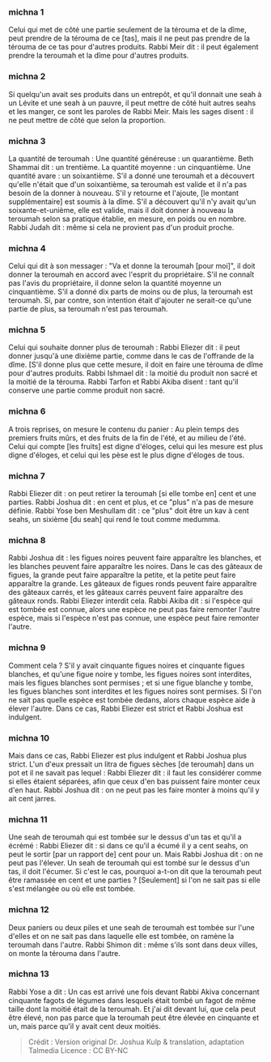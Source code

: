 
### michna 1
Celui qui met de côté une partie seulement de la térouma et de la dîme, peut prendre de la térouma de ce [tas], mais il ne peut pas prendre de la térouma de ce tas pour d'autres produits. Rabbi Meir dit : il peut également prendre la teroumah et la dîme pour d'autres produits.

### michna 2
Si quelqu'un avait ses produits dans un entrepôt, et qu'il donnait une seah à un Lévite et une seah à un pauvre, il peut mettre de côté huit autres seahs et les manger, ce sont les paroles de Rabbi Meir. Mais les sages disent : il ne peut mettre de côté que selon la proportion.

### michna 3
La quantité de teroumah : Une quantité généreuse : un quarantième. Beth Shammai dit : un trentième. La quantité moyenne : un cinquantième. Une quantité avare : un soixantième. S'il a donné une teroumah et a découvert qu'elle n'était que d'un soixantième, sa teroumah est valide et il n'a pas besoin de la donner à nouveau. S'il y retourne et l'ajoute, [le montant supplémentaire] est soumis à la dîme. S'il a découvert qu'il n'y avait qu'un soixante-et-unième, elle est valide, mais il doit donner à nouveau la teroumah selon sa pratique établie, en mesure, en poids ou en nombre. Rabbi Judah dit : même si cela ne provient pas d'un produit proche.

### michna 4
Celui qui dit à son messager : "Va et donne la teroumah [pour moi]", il doit donner la teroumah en accord avec l'esprit du propriétaire. S'il ne connaît pas l'avis du propriétaire, il donne selon la quantité moyenne un cinquantième. S'il a donné dix parts de moins ou de plus, la teroumah est teroumah. Si, par contre, son intention était d'ajouter ne serait-ce qu'une partie de plus, sa teroumah n'est pas teroumah.

### michna 5
Celui qui souhaite donner plus de teroumah : Rabbi Eliezer dit : il peut donner jusqu'à une dixième partie, comme dans le cas de l'offrande de la dîme. [S'il donne plus que cette mesure, il doit en faire une térouma de dîme pour d'autres produits. Rabbi Ishmael dit : la moitié du produit non sacré et la moitié de la térouma. Rabbi Tarfon et Rabbi Akiba disent : tant qu'il conserve une partie comme produit non sacré.

### michna 6
A trois reprises, on mesure le contenu du panier : Au plein temps des premiers fruits mûrs, et des fruits de la fin de l'été, et au milieu de l'été. Celui qui compte [les fruits] est digne d'éloges, celui qui les mesure est plus digne d'éloges, et celui qui les pèse est le plus digne d'éloges de tous.

### michna 7
Rabbi Eliezer dit : on peut retirer la teroumah [si elle tombe en] cent et une parties. Rabbi Joshua dit : en cent et plus, et ce "plus" n'a pas de mesure définie. Rabbi Yose ben Meshullam dit : ce "plus" doit être un kav à cent seahs, un sixième [du seah] qui rend le tout comme medumma.

### michna 8
Rabbi Joshua dit : les figues noires peuvent faire apparaître les blanches, et les blanches peuvent faire apparaître les noires. Dans le cas des gâteaux de figues, la grande peut faire apparaître la petite, et la petite peut faire apparaître la grande. Les gâteaux de figues ronds peuvent faire apparaître des gâteaux carrés, et les gâteaux carrés peuvent faire apparaître des gâteaux ronds. Rabbi Eliezer interdit cela. Rabbi Akiba dit : si l'espèce qui est tombée est connue, alors une espèce ne peut pas faire remonter l'autre espèce, mais si l'espèce n'est pas connue, une espèce peut faire remonter l'autre.

### michna 9
Comment cela ? S'il y avait cinquante figues noires et cinquante figues blanches, et qu'une figue noire y tombe, les figues noires sont interdites, mais les figues blanches sont permises ; et si une figue blanche y tombe, les figues blanches sont interdites et les figues noires sont permises. Si l'on ne sait pas quelle espèce est tombée dedans, alors chaque espèce aide à élever l'autre. Dans ce cas, Rabbi Eliezer est strict et Rabbi Joshua est indulgent.

### michna 10
Mais dans ce cas, Rabbi Eliezer est plus indulgent et Rabbi Joshua plus strict. L'un d'eux pressait un litra de figues sèches [de teroumah] dans un pot et il ne savait pas lequel : Rabbi Eliezer dit : il faut les considérer comme si elles étaient séparées, afin que ceux d'en bas puissent faire monter ceux d'en haut. Rabbi Joshua dit : on ne peut pas les faire monter à moins qu'il y ait cent jarres.

### michna 11
Une seah de teroumah qui est tombée sur le dessus d'un tas et qu'il a écrémé : Rabbi Eliezer dit : si dans ce qu'il a écumé il y a cent seahs, on peut le sortir [par un rapport de] cent pour un. Mais Rabbi Joshua dit : on ne peut pas l'élever. Un seah de teroumah qui est tombé sur le dessus d'un tas, il doit l'écumer. Si c'est le cas, pourquoi a-t-on dit que la teroumah peut être ramassée en cent et une parties ? [Seulement] si l'on ne sait pas si elle s'est mélangée ou où elle est tombée.

### michna 12
Deux paniers ou deux piles et une seah de teroumah est tombée sur l'une d'elles et on ne sait pas dans laquelle elle est tombée, on ramène la teroumah dans l'autre. Rabbi Shimon dit : même s'ils sont dans deux villes, on monte la térouma dans l'autre.

### michna 13
Rabbi Yose a dit : Un cas est arrivé une fois devant Rabbi Akiva concernant cinquante fagots de légumes dans lesquels était tombé un fagot de même taille dont la moitié était de la teroumah. Et j'ai dit devant lui, que cela peut être élevé, non pas parce que la teroumah peut être élevée en cinquante et un, mais parce qu'il y avait cent deux moitiés.

>Crédit : Version original Dr. Joshua Kulp & translation, adaptation Talmedia
>Licence : CC BY-NC